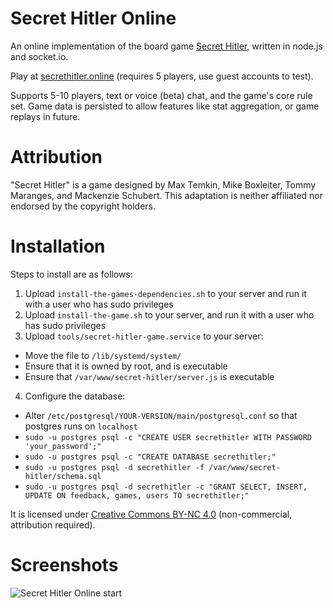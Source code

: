 # Secret Hitler Online
An online implementation of the board game [Secret Hitler](http://secrethitler.com), written in node.js and socket.io.

Play at [secrethitler.online](https://secrethitler.online) (requires 5 players, use guest accounts to test).

Supports 5-10 players, text or voice (beta) chat, and the game's core rule set. Game data is persisted to allow features like stat aggregation, or game replays in future.

# Attribution
"Secret Hitler" is a game designed by Max Temkin, Mike Boxleiter, Tommy Maranges, and Mackenzie Schubert. This adaptation is neither affiliated nor endorsed by the copyright holders.

# Installation
Steps to install are as follows:

1. Upload `install-the-games-dependencies.sh` to your server and run it with a user who has sudo privileges
2. Upload `install-the-game.sh` to your server, and run it with a user who has sudo privileges
3. Upload `tools/secret-hitler-game.service` to your server:
  - Move the file to `/lib/systemd/system/`
  - Ensure that it is owned by root, and is executable
  - Ensure that `/var/www/secret-hitler/server.js` is executable
4. Configure the database:
  - Alter `/etc/postgresql/YOUR-VERSION/main/postgresql.conf` so that postgres runs on `localhost`  
  - `sudo -u postgres psql -c "CREATE USER secrethitler WITH PASSWORD 'your_password';"`
  - `sudo -u postgres psql -c "CREATE DATABASE secrethitler;"`
  - `sudo -u postgres psql -d secrethitler -f /var/www/secret-hitler/schema.sql`
  - `sudo -u postgres psql -d secrethitler -c "GRANT SELECT, INSERT, UPDATE ON feedback, games, users TO secrethitler;"`

It is licensed under [Creative Commons BY-NC 4.0](https://creativecommons.org/licenses/by-nc/4.0/) (non-commercial, attribution required).

# Screenshots
![Secret Hitler Online start](http://i.imgur.com/QJ1kEXS.png)
